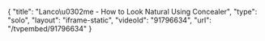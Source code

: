 {
    "title": "Lanco\u0302me - How to Look Natural Using Concealer",
    "type": "solo",
    "layout": "iframe-static",
    "videoId": "91796634",
    "url": "\/tvpembed\/91796634"
}